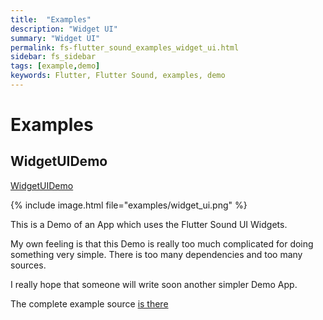 ```yaml
---
title:  "Examples"
description: "Widget UI"
summary: "Widget UI"
permalink: fs-flutter_sound_examples_widget_ui.html
sidebar: fs_sidebar
tags: [example,demo]
keywords: Flutter, Flutter Sound, examples, demo
---
```

# Examples


## WidgetUIDemo

[WidgetUIDemo](https://github.com/dooboolab/flutter_sound/blob/master/flutter_sound/example/lib/widgetUI/widget_ui_demo.dart)

{% include image.html file="examples/widget_ui.png" %}

This is a Demo of an App which uses the Flutter Sound UI Widgets.

My own feeling is that this Demo is really too much complicated for doing something very simple. There is too many dependencies and too many sources.

I really hope that someone will write soon another simpler Demo App.

The complete example source [is there](https://github.com/dooboolab/flutter_sound/blob/master/flutter_sound/example/lib/widgetUI/widget_ui_demo.dart)

